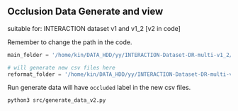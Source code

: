 Occlusion Data Generate and view
---

suitable for: INTERACTION dataset v1 and v1_2 [v2 in code]

Remember to change the path in the code.
``` python
main_folder = '/home/kin/DATA_HDD/yy/INTERACTION-Dataset-DR-multi-v1_2/'

# will generate new csv files here
reformat_folder = '/home/kin/DATA_HDD/yy/INTERACTION-Dataset-DR-multi-v1_2/occ_files/'
```

Run generate data will have `occluded` label in the new csv files.

```bash
python3 src/generate_data_v2.py
```